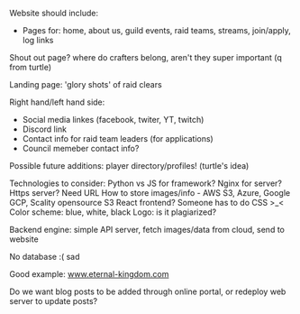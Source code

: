 Website should include:
- Pages for: home, about us, guild events, raid teams, streams, join/apply, log links

Shout out page? where do crafters belong, aren't they super important (q from turtle)

Landing page: 'glory shots' of raid clears

Right hand/left hand side:
- Social media linkes (facebook, twiter, YT, twitch)
- Discord link
- Contact info for raid team leaders (for applications)
- Council memeber contact info?

Possible future additions: player directory/profiles! (turtle's idea)

Technologies to consider:
Python vs JS for framework?
Nginx for server?
Https server?
Need URL
How to store images/info - AWS S3, Azure, Google GCP, Scality opensource S3
React frontend? Someone has to do CSS >_<
Color scheme: blue, white, black
Logo: is it plagiarized?


Backend engine: simple API server, fetch images/data from cloud, send to website


No database :( sad

Good example: www.eternal-kingdom.com

Do we want blog posts to be added through online portal, or redeploy web server to update posts?
